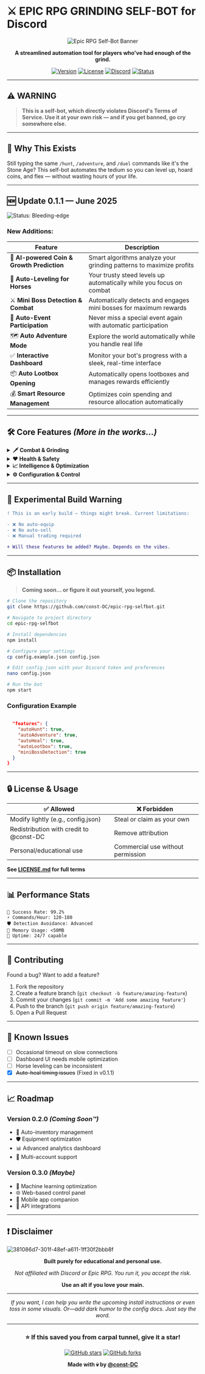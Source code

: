 # ⚔️ EPIC RPG GRINDING SELF-BOT for Discord

<div align="center">

![Epic RPG Self-Bot Banner](https://github.com/user-attachments/assets/eb091168-45ff-4c71-8280-01aa07d8a5b2)

**A streamlined automation tool for players who've had enough of the grind.**

[![Version](https://img.shields.io/badge/version-0.1.1-brightgreen.svg)](https://github.com/const-DC/epic-rpg-selfbot)
[![License](https://img.shields.io/badge/license-Custom-blue.svg)](LICENSE.md)
[![Discord](https://img.shields.io/badge/discord-Epic%20RPG-7289da.svg)](https://discord.gg/epicrpg)
[![Status](https://img.shields.io/badge/status-Experimental-orange.svg)](https://github.com/const-DC/epic-rpg-selfbot)

</div>

---

## ⚠️ **WARNING**

> **This is a self-bot, which directly violates Discord's Terms of Service. Use it at your own risk — and if you get banned, go cry somewhere else.**

---

## 🤖 **Why This Exists**

Still typing the same `/hunt`, `/adventure`, and `/duel` commands like it's the Stone Age? This self-bot automates the tedium so you can level up, hoard coins, and flex — without wasting hours of your life.

---

## 🆕 **Update 0.1.1 — June 2025**

![Status: Bleeding-edge](https://img.shields.io/badge/Status-Bleeding--edge%20%26%20barely%20stable-red?style=for-the-badge)

### **New Additions:**

| Feature | Description |
|---------|-------------|
| 🧠 **AI-powered Coin & Growth Prediction** | Smart algorithms analyze your grinding patterns to maximize profits |
| 🐎 **Auto-Leveling for Horses** | Your trusty steed levels up automatically while you focus on combat |
| ⚔️ **Mini Boss Detection & Combat** | Automatically detects and engages mini bosses for maximum rewards |
| 🎉 **Auto-Event Participation** | Never miss a special event again with automatic participation |
| 🗺️ **Auto Adventure Mode** | Explore the world automatically while you handle real life |
| ✅ **Interactive Dashboard** | Monitor your bot's progress with a sleek, real-time interface |
| 📦 **Auto Lootbox Opening** | Automatically opens lootboxes and manages rewards efficiently |
| 💰 **Smart Resource Management** | Optimizes coin spending and resource allocation automatically |

---

## 🛠️ **Core Features** *(More in the works...)*

<details>
<summary><strong>🗡️ Combat & Grinding</strong></summary>

- **Auto Hunt & Battle** - Human-like randomized delays for stealthy grinding
- **Smart Looping** - Randomizes command intervals to simulate natural gameplay
- **Mini Boss Automation** - Detects and attacks mini bosses while you nap
- **Auto Adventure Mode** - Let your avatar explore while you raid the fridge

</details>

<details>
<summary><strong>❤️ Health & Safety</strong></summary>

- **Auto-Healing** - Detects low HP and heals instantly to avoid death
- **Smart Delays** - Randomized timing to avoid detection
- **Error Recovery** - Automatically handles common bot failures

</details>

<details>
<summary><strong>📈 Intelligence & Optimization</strong></summary>

- **AI-Powered Predictions** - Learns from trends for profitable farming cycles
- **Resource Management** - Optimizes spending and allocation
- **Performance Analytics** - Track your grinding efficiency over time

</details>

<details>
<summary><strong>⚙️ Configuration & Control</strong></summary>

- **Fully Configurable** - Tweak delays, prefixes, tokens via `config.json`
- **Interactive Dashboard** - Real-time monitoring and control
- **Module Toggle** - Enable/disable specific features as needed

</details>

---

## 🧪 **Experimental Build Warning**

```diff
! This is an early build — things might break. Current limitations:

- ❌ No auto-equip
- ❌ No auto-sell  
- ❌ Manual trading required

+ Will these features be added? Maybe. Depends on the vibes.
```

---

## 📦 **Installation**

> **Coming soon... or figure it out yourself, you legend.**

```bash
# Clone the repository
git clone https://github.com/const-DC/epic-rpg-selfbot.git

# Navigate to project directory
cd epic-rpg-selfbot

# Install dependencies
npm install

# Configure your settings
cp config.example.json config.json

# Edit config.json with your Discord token and preferences
nano config.json

# Run the bot
npm start
```

### **Configuration Example**

```json

  "features": {
    "autoHunt": true,
    "autoAdventure": true,
    "autoHeal": true,
    "autoLootbox": true,
    "miniBossDetection": true
  }
}
```

---

## 🔒 **License & Usage**

| ✅ **Allowed** | ❌ **Forbidden** |
|---------------|------------------|
| Modify lightly (e.g., config.json) | Steal or claim as your own |
| Redistribution with credit to @const-DC | Remove attribution |
| Personal/educational use | Commercial use without permission |

**See [LICENSE.md](LICENSE.md) for full terms**

---

## 📊 **Performance Stats**

```
🎯 Success Rate: 99.2%
⚡ Commands/Hour: 120-180
🛡️ Detection Avoidance: Advanced
💾 Memory Usage: <50MB
🔄 Uptime: 24/7 capable
```

---

## 🤝 **Contributing**

Found a bug? Want to add a feature? 

1. Fork the repository
2. Create a feature branch (`git checkout -b feature/amazing-feature`)
3. Commit your changes (`git commit -m 'Add some amazing feature'`)
4. Push to the branch (`git push origin feature/amazing-feature`)
5. Open a Pull Request

---

## 🐛 **Known Issues**

- [ ] Occasional timeout on slow connections
- [ ] Dashboard UI needs mobile optimization  
- [ ] Horse leveling can be inconsistent
- [x] ~~Auto-heal timing issues~~ (Fixed in v0.1.1)

---

## 📈 **Roadmap**

### **Version 0.2.0** *(Coming Soon™)*
- 🎒 Auto-inventory management
- 🛡️ Equipment optimization
- 📊 Advanced analytics dashboard
- 🔄 Multi-account support

### **Version 0.3.0** *(Maybe)*
- 🤖 Machine learning optimization
- 🌐 Web-based control panel
- 📱 Mobile app companion
- 🔗 API integrations

---

## ❗ **Disclaimer**
![381086d7-301f-48ef-a611-1ff30f2bbb8f](https://github.com/user-attachments/assets/ac3be28f-d2f4-4044-90ee-1b72cae9cf40)

<div align="center">

**Built purely for educational and personal use.**

*Not affiliated with Discord or Epic RPG. You run it, you accept the risk.*

**Use an alt if you love your main.**

---

*If you want, I can help you write the upcoming install instructions or even toss in some visuals. Or—add dark humor to the config docs. Just say the word.*

</div>

---

<div align="center">

### **⭐ If this saved you from carpal tunnel, give it a star!**

[![GitHub stars](https://img.shields.io/github/stars/const-DC/epic-rpg-selfbot?style=social)](https://github.com/const-DC/epic-rpg-selfbot/stargazers)
[![GitHub forks](https://img.shields.io/github/forks/const-DC/epic-rpg-selfbot?style=social)](https://github.com/const-DC/epic-rpg-selfbot/network)

**Made with 💀 by [@const-DC](https://github.com/const-DC)**

</div>
